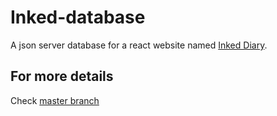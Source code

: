 # Inked-database

A json server database for a react website named [Inked Diary](https://inked-diary.netlify.app/).

## For more details
Check [master branch](https://github.com/sushantgwr87/inked-database/tree/master)
